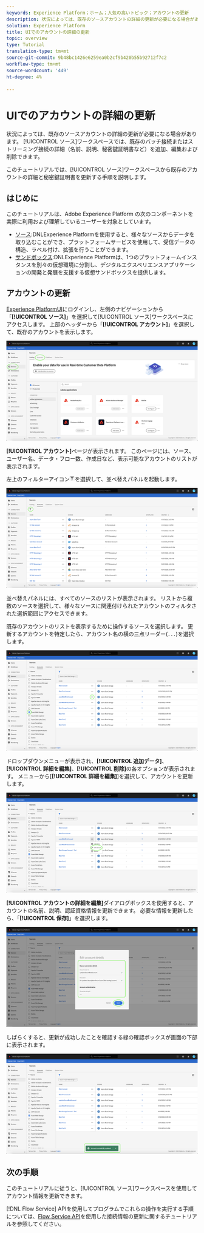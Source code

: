 ```yaml
---
keywords: Experience Platform；ホーム；人気の高いトピック；アカウントの更新
description: 状況によっては、既存のソースアカウントの詳細の更新が必要になる場合があります。 ソースワークスペースでは、既存のバッチ接続またはストリーミング接続（名前、説明、秘密鍵証明書など）の詳細を追加、編集および削除できます。
solution: Experience Platform
title: UIでのアカウントの詳細の更新
topic: overview
type: Tutorial
translation-type: tm+mt
source-git-commit: 9b48bc1426e6259ea0b2cf9b420b55b92712f7c2
workflow-type: tm+mt
source-wordcount: '449'
ht-degree: 4%

---
```



# UIでのアカウントの詳細の更新

状況によっては、既存のソースアカウントの詳細の更新が必要になる場合があります。 [!UICONTROL ソース]ワークスペースでは、既存のバッチ接続またはストリーミング接続の詳細（名前、説明、秘密鍵証明書など）を追加、編集および削除できます。

このチュートリアルでは、[!UICONTROL ソース]ワークスペースから既存のアカウントの詳細と秘密鍵証明書を更新する手順を説明します。

## はじめに

このチュートリアルは、Adobe Experience Platform の次のコンポーネントを実際に利用および理解しているユーザーを対象としています。

- [ソース](../../home.md):DNLExperience Platformを使用すると、様々なソースからデータを取り込むことができ、プラットフォームサービスを使用して、受信データの構造、ラベル付け、拡張を行うことができます。
- [サンドボックス](../../../sandboxes/home.md):DNLExperience Platformは、1つのプラットフォームインスタンスを別々の仮想環境に分割し、デジタルエクスペリエンスアプリケーションの開発と発展を支援する仮想サンドボックスを提供します。

## アカウントの更新

[Experience PlatformUI](https://platform.adobe.com)にログインし、左側のナビゲーションから「**[!UICONTROL ソース]**」を選択して[!UICONTROL ソース]ワークスペースにアクセスします。 上部のヘッダーから「**[!UICONTROL アカウント]**」を選択して、既存のアカウントを表示します。

![カタログ](../../images/tutorials/update/catalog.png)

**[!UICONTROL アカウント]**&#x200B;ページが表示されます。 このページには、ソース、ユーザー名、データ・フロー数、作成日など、表示可能なアカウントのリストが表示されます。

左上のフィルターアイコン![フィルター](../../images/tutorials/update/filter.png)を選択して、並べ替えパネルを起動します。

![アカウントリスト](../../images/tutorials/update/accounts-list.png)

並べ替えパネルには、すべてのソースのリストが表示されます。 リストから複数のソースを選択して、様々なソースに関連付けられたアカウントのフィルタされた選択範囲にアクセスできます。

既存のアカウントのリストを表示するために操作するソースを選択します。 更新するアカウントを特定したら、アカウント名の横の三点リーダー(`...`)を選択します。

![アカウントの並べ替え](../../images/tutorials/update/accounts-sort.png)

ドロップダウンメニューが表示され、**[!UICONTROL 追加データ]**、**[!UICONTROL 詳細を編集]**、**[!UICONTROL 削除]**&#x200B;の各オプションが表示されます。 メニューから[**[!UICONTROL 詳細を編集]**]を選択して、アカウントを更新します。

![update](../../images/tutorials/update/update.png)

**[!UICONTROL アカウントの詳細を編集]**&#x200B;ダイアログボックスを使用すると、アカウントの名前、説明、認証資格情報を更新できます。 必要な情報を更新したら、「**[!UICONTROL 保存]**」を選択します。

![edit-account-details](../../images/tutorials/update/edit-account-details.png)

しばらくすると、更新が成功したことを確認する緑の確認ボックスが画面の下部に表示されます。

![更新確認済み](../../images/tutorials/update/update-confirmed.png)

## 次の手順

このチュートリアルに従うと、[!UICONTROL ソース]ワークスペースを使用してアカウント情報を更新できます。

[!DNL Flow Service] APIを使用してプログラムでこれらの操作を実行する手順については、[Flow Service API](../../tutorials/api/update.md)を使用した接続情報の更新に関するチュートリアルを参照してください。